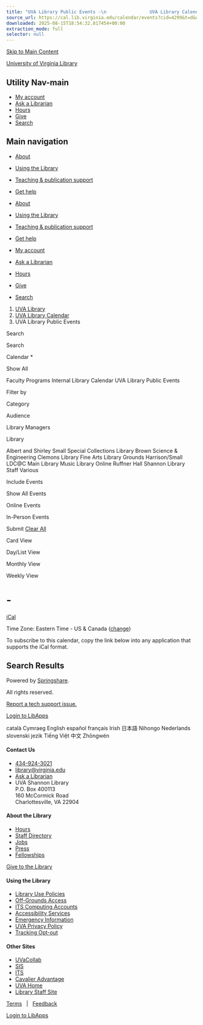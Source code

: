 ```yaml
---
title: "UVA Library Public Events -\n                UVA Library Calendar -\n        UVA Library"
source_url: https://cal.lib.virginia.edu/calendar/events?cid=4299&t=d&d=0000-00-00&cal=4299&ct=69160&inc=0
downloaded: 2025-08-15T18:54:32.817454+00:00
extraction_mode: full
selector: null
---
```

[Skip to Main Content](https://cal.lib.virginia.edu/calendar/events?cid=4299&t=d&d=0000-00-00&cal=4299&ct=69160&inc=0#s-lc-public-title-area)

[University of Virginia Library](https://www.library.virginia.edu/ "Home")

## Utility Nav-main

* [My account](https://search.lib.virginia.edu/account)
* [Ask a Librarian](https://library.virginia.edu/askalibrarian)
* [Hours](https://library.virginia.edu/hours)
* [Give](https://library.virginia.edu/support-library)
* [Search](https://library.virginia.edu/search)

## Main navigation

* [About](https://www.library.virginia.edu/about-uva-library)
* [Using the Library](https://www.library.virginia.edu/services)
* [Teaching & publication support](https://www.library.virginia.edu/teaching-and-writing)
* [Get help](https://www.library.virginia.edu/help)

* [About](https://www.library.virginia.edu/about-uva-library)
* [Using the Library](https://www.library.virginia.edu/services)
* [Teaching & publication support](https://www.library.virginia.edu/teaching-and-writing)
* [Get help](https://www.library.virginia.edu/help)
* [My account](https://search.lib.virginia.edu/account)
* [Ask a Librarian](https://library.virginia.edu/askalibrarian)
* [Hours](https://library.virginia.edu/hours)
* [Give](https://library.virginia.edu/support-library)
* [Search](https://library.virginia.edu/search)

1. [UVA Library](http://www.library.virginia.edu/)
2. [UVA Library Calendar](https://cal.lib.virginia.edu)
3. UVA Library Public Events

Search

Search

Calendar
\*

Show All

Faculty Programs
Internal Library Calendar
UVA Library Public Events

Filter by

Category

Audience


Library Managers

Library

Albert and Shirley Small Special Collections Library
Brown Science & Engineering
Clemons Library
Fine Arts Library
Grounds
Harrison/Small
LDC@C
Main Library
Music Library
Online
Ruffner Hall
Shannon Library
Staff
Various

Include Events


Show All Events

Online Events

In-Person Events

Submit
[Clear All](https://cal.lib.virginia.edu/calendar/events?cid=4299&t=d&d=0000-00-00&cal=4299&ct=69160&inc=0)

Card View


Day/List View


Monthly View


Weekly View

# -

[iCal](javascript:void(0))

Time Zone:
Eastern Time - US & Canada
([change](https://cal.lib.virginia.edu/calendar/events?cid=4299&t=d&d=0000-00-00&cal=4299&ct=69160&inc=0))

To subscribe to this calendar, copy the link below into any application that supports the iCal format.

## Search Results



Powered by [Springshare](https://www.springshare.com).

All rights reserved.

[Report a tech support issue.](mailto:library@virginia.edu)

[Login to LibApps](https://virginia.libapps.com/libapps/login.php?site_id=4306&target=)

català
Cymraeg
English
español
français
Irish
日本語 Nihongo
Nederlands
slovenski jezik
Tiếng Việt
中文 Zhōngwén

#### Contact Us

* [434-924-3021](tel:+1-434-924-3021)
* [library@virginia.edu](mailto:library@virginia.edu)
* [Ask a Librarian](http://www.library.virginia.edu/askalibrarian/)
* UVA Shannon Library  
  P.O. Box 400113  
  160 McCormick Road  
  Charlottesville, VA 22904

#### About the Library

* [Hours](http://www.library.virginia.edu/hours/#!/)
* [Staff Directory](http://static.lib.virginia.edu/directory/)
* [Jobs](http://www.library.virginia.edu/jobs/)
* [Press](http://www.library.virginia.edu/press/)
* [Fellowships](http://www.library.virginia.edu/jobs/fellowships/)

[Give to the Library](http://www.library.virginia.edu/support/)

#### Using the Library

* [Library Use Policies](http://www.library.virginia.edu/policies/)
* [Off-Grounds Access](http://www.library.virginia.edu/services/off-grounds-access/)
* [ITS Computing Accounts](http://its.virginia.edu/accounts/createacct.html)
* [Accessibility Services](http://www.library.virginia.edu/services/accessibility-services/)
* [Emergency Information](http://www.library.virginia.edu/emergency/)
* [UVA Privacy Policy](http://www.virginia.edu/siteinfo/privacy)
* [Tracking Opt-out](http://analytics.lib.virginia.edu/index.php?module=CoreAdminHome&action=optOut&language=en)

#### Other Sites

* [UVaCollab](https://collab.itc.virginia.edu/portal)
* [SIS](https://sisuva.admin.virginia.edu/psp/epprd/EMPLOYEE/EMPL/h/?tab=PAPP_GUEST)
* [ITS](http://its.virginia.edu/home.php)
* [Cavalier Advantage](http://www.virginia.edu/cavalieradvantage/)
* [UVA Home](http://www.virginia.edu/)
* [Library Staff Site](http://staffweb.lib.virginia.edu/)

[Terms](http://www.library.virginia.edu/policies/)   |  
[Feedback](mailto:site-feedback@virginia.edu)

[Login to LibApps](https://virginia.libapps.com/libapps/login.php?site_id=73)
